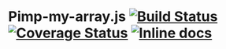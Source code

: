 # Pimp-my-array.js [![Build Status](https://travis-ci.org/GMartigny/pimp-my-array.svg?branch=master)](https://travis-ci.org/GMartigny/pimp-my-array) [![Coverage Status](https://coveralls.io/repos/GMartigny/pimp-my-array/badge.svg?branch=master&service=github)](https://coveralls.io/github/GMartigny/pimp-my-array?branch=master) [![Inline docs](http://inch-ci.org/github/GMartigny/pimp-my-array.svg?branch=master)](http://inch-ci.org/github/GMartigny/pimp-my-array)